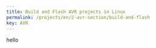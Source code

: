 ```yaml
---
title: Build and Flash AVR projects in Linux
permalink: /projects/en/2-avr-section/build-and-flash
key: AVR 
---
```

hello


